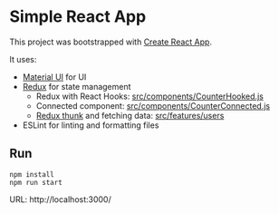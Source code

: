 # Simple React App

This project was bootstrapped with [Create React App](https://github.com/facebook/create-react-app).

It uses: 
* [Material UI](https://github.com/mui/material-ui/) for UI 
* [Redux](https://redux.js.org/) for state management
    * Redux with React Hooks: [src/components/CounterHooked.js](./src/components/CounterHooked.js)
    * Connected component: [src/components/CounterConnected.js](./src/components/CounterConnected.js) 
    * [Redux thunk](https://redux.js.org/usage/writing-logic-thunks) and fetching data: [src/features/users](./src/features/users)
* ESLint for linting and formatting files 

## Run
```shell
npm install
npm run start
```

URL: http://localhost:3000/